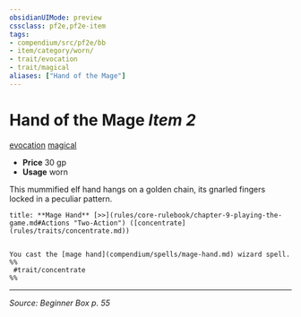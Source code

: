 ```yaml
---
obsidianUIMode: preview
cssclass: pf2e,pf2e-item
tags:
- compendium/src/pf2e/bb
- item/category/worn/
- trait/evocation
- trait/magical
aliases: ["Hand of the Mage"]
---
```

# Hand of the Mage *Item 2*  
[evocation](rules/traits/evocation.md "Evocation School Trait")  [magical](rules/traits/magical.md "Magical Item Trait")  

- **Price** 30 gp
- **Usage** worn

This mummified elf hand hangs on a golden chain, its gnarled fingers locked in a peculiar pattern.

```ad-embed-ability
title: **Mage Hand** [>>](rules/core-rulebook/chapter-9-playing-the-game.md#Actions "Two-Action") ([concentrate](rules/traits/concentrate.md))


You cast the [mage hand](compendium/spells/mage-hand.md) wizard spell.  
%%
 #trait/concentrate 
%%
```


---
*Source: Beginner Box p. 55*